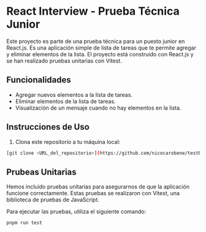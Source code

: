 # React Interview - Prueba Técnica Junior

Este proyecto es parte de una prueba técnica para un puesto junior en React.js. Es una aplicación simple de lista de tareas que te permite agregar y eliminar elementos de la lista. El proyecto está construido con React.js y se han realizado pruebas unitarias con Vitest.

## Funcionalidades

- Agregar nuevos elementos a la lista de tareas.
- Eliminar elementos de la lista de tareas.
- Visualización de un mensaje cuando no hay elementos en la lista.

## Instrucciones de Uso

1. Clona este repositorio a tu máquina local:

```bash
[git clone <URL_del_repositorio>](https://github.com/nicocarobene/testReactJn.git)
```

## Prubeas Unitarias
Hemos incluido pruebas unitarias para asegurarnos de que la aplicación funcione correctamente. Estas pruebas se realizaron con Vitest, una biblioteca de pruebas de JavaScript.

Para ejecutar las pruebas, utiliza el siguiente comando:
```bash
pnpm run test
```

